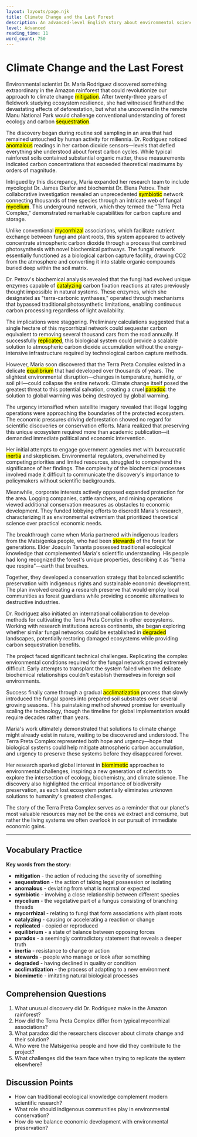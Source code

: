 ```yaml
---
layout: layouts/page.njk
title: Climate Change and the Last Forest
description: An advanced-level English story about environmental science and revolutionary climate change solutions.
level: Advanced
reading_time: 11
word_count: 750
---
```


# Climate Change and the Last Forest

Environmental scientist Dr. Maria Rodriguez discovered something extraordinary in the Amazon rainforest that could revolutionize our approach to climate change <mark>mitigation</mark>. After twenty-three years of fieldwork studying ecosystem resilience, she had witnessed firsthand the devastating effects of deforestation, but what she uncovered in the remote Manu National Park would challenge conventional understanding of forest ecology and carbon <mark>sequestration</mark>.

The discovery began during routine soil sampling in an area that had remained untouched by human activity for millennia. Dr. Rodriguez noticed <mark>anomalous</mark> readings in her carbon dioxide sensors—levels that defied everything she understood about forest carbon cycles. While typical rainforest soils contained substantial organic matter, these measurements indicated carbon concentrations that exceeded theoretical maximums by orders of magnitude.

Intrigued by this discrepancy, Maria expanded her research team to include mycologist Dr. James Okafor and biochemist Dr. Elena Petrov. Their collaborative investigation revealed an unprecedented <mark>symbiotic</mark> network connecting thousands of tree species through an intricate web of fungal <mark>mycelium</mark>. This underground network, which they termed the "Terra Preta Complex," demonstrated remarkable capabilities for carbon capture and storage.

Unlike conventional <mark>mycorrhizal</mark> associations, which facilitate nutrient exchange between fungi and plant roots, this system appeared to actively concentrate atmospheric carbon dioxide through a process that combined photosynthesis with novel biochemical pathways. The fungal network essentially functioned as a biological carbon capture facility, drawing CO2 from the atmosphere and converting it into stable organic compounds buried deep within the soil matrix.

Dr. Petrov's biochemical analysis revealed that the fungi had evolved unique enzymes capable of <mark>catalyzing</mark> carbon fixation reactions at rates previously thought impossible in natural systems. These enzymes, which she designated as "terra-carbonic synthases," operated through mechanisms that bypassed traditional photosynthetic limitations, enabling continuous carbon processing regardless of light availability.

The implications were staggering. Preliminary calculations suggested that a single hectare of this mycorrhizal network could sequester carbon equivalent to removing several thousand cars from the road annually. If successfully <mark>replicated</mark>, this biological system could provide a scalable solution to atmospheric carbon dioxide accumulation without the energy-intensive infrastructure required by technological carbon capture methods.

However, Maria soon discovered that the Terra Preta Complex existed in a delicate <mark>equilibrium</mark> that had developed over thousands of years. The slightest environmental disruption—changes in temperature, humidity, or soil pH—could collapse the entire network. Climate change itself posed the greatest threat to this potential salvation, creating a cruel <mark>paradox</mark>: the solution to global warming was being destroyed by global warming.

The urgency intensified when satellite imagery revealed that illegal logging operations were approaching the boundaries of the protected ecosystem. The economic pressures driving deforestation showed no regard for scientific discoveries or conservation efforts. Maria realized that preserving this unique ecosystem required more than academic publication—it demanded immediate political and economic intervention.

Her initial attempts to engage government agencies met with bureaucratic <mark>inertia</mark> and skepticism. Environmental regulators, overwhelmed by competing priorities and limited resources, struggled to comprehend the significance of her findings. The complexity of the biochemical processes involved made it difficult to communicate the discovery's importance to policymakers without scientific backgrounds.

Meanwhile, corporate interests actively opposed expanded protection for the area. Logging companies, cattle ranchers, and mining operations viewed additional conservation measures as obstacles to economic development. They funded lobbying efforts to discredit Maria's research, characterizing it as environmental extremism that prioritized theoretical science over practical economic needs.

The breakthrough came when Maria partnered with indigenous leaders from the Matsigenka people, who had been <mark>stewards</mark> of the forest for generations. Elder Joaquín Tananta possessed traditional ecological knowledge that complemented Maria's scientific understanding. His people had long recognized the forest's unique properties, describing it as "tierra que respira"—earth that breathes.

Together, they developed a conservation strategy that balanced scientific preservation with indigenous rights and sustainable economic development. The plan involved creating a research preserve that would employ local communities as forest guardians while providing economic alternatives to destructive industries.

Dr. Rodriguez also initiated an international collaboration to develop methods for cultivating the Terra Preta Complex in other ecosystems. Working with research institutions across continents, she began exploring whether similar fungal networks could be established in <mark>degraded</mark> landscapes, potentially restoring damaged ecosystems while providing carbon sequestration benefits.

The project faced significant technical challenges. Replicating the complex environmental conditions required for the fungal network proved extremely difficult. Early attempts to transplant the system failed when the delicate biochemical relationships couldn't establish themselves in foreign soil environments.

Success finally came through a gradual <mark>acclimatization</mark> process that slowly introduced the fungal spores into prepared soil substrates over several growing seasons. This painstaking method showed promise for eventually scaling the technology, though the timeline for global implementation would require decades rather than years.

Maria's work ultimately demonstrated that solutions to climate change might already exist in nature, waiting to be discovered and understood. The Terra Preta Complex represented both hope and urgency—hope that biological systems could help mitigate atmospheric carbon accumulation, and urgency to preserve these systems before they disappeared forever.

Her research sparked global interest in <mark>biomimetic</mark> approaches to environmental challenges, inspiring a new generation of scientists to explore the intersection of ecology, biochemistry, and climate science. The discovery also highlighted the critical importance of biodiversity preservation, as each lost ecosystem potentially eliminates unknown solutions to humanity's greatest challenges.

The story of the Terra Preta Complex serves as a reminder that our planet's most valuable resources may not be the ones we extract and consume, but rather the living systems we often overlook in our pursuit of immediate economic gains.

---

## Vocabulary Practice

**Key words from the story:**
- **mitigation** - the action of reducing the severity of something
- **sequestration** - the action of taking legal possession or isolating
- **anomalous** - deviating from what is normal or expected
- **symbiotic** - involving a close relationship between different species
- **mycelium** - the vegetative part of a fungus consisting of branching threads
- **mycorrhizal** - relating to fungi that form associations with plant roots
- **catalyzing** - causing or accelerating a reaction or change
- **replicated** - copied or reproduced
- **equilibrium** - a state of balance between opposing forces
- **paradox** - a seemingly contradictory statement that reveals a deeper truth
- **inertia** - resistance to change or action
- **stewards** - people who manage or look after something
- **degraded** - having declined in quality or condition
- **acclimatization** - the process of adapting to a new environment
- **biomimetic** - imitating natural biological processes

## Comprehension Questions

1. What unusual discovery did Dr. Rodriguez make in the Amazon rainforest?
2. How did the Terra Preta Complex differ from typical mycorrhizal associations?
3. What paradox did the researchers discover about climate change and their solution?
4. Who were the Matsigenka people and how did they contribute to the project?
5. What challenges did the team face when trying to replicate the system elsewhere?

## Discussion Points

- How can traditional ecological knowledge complement modern scientific research?
- What role should indigenous communities play in environmental conservation?
- How do we balance economic development with environmental preservation?